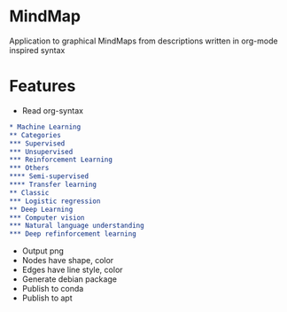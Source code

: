 # MindMap
Application to graphical MindMaps  from descriptions written in org-mode inspired syntax

# Features

* Read org-syntax

```org
* Machine Learning
** Categories
*** Supervised
*** Unsupervised
*** Reinforcement Learning
*** Others
**** Semi-supervised
**** Transfer learning
** Classic
*** Logistic regression
** Deep Learning
*** Computer vision
*** Natural language understanding
*** Deep refinforcement learning
```

* Output png
* Nodes have shape, color
* Edges have line style, color
* Generate debian package
* Publish to conda
* Publish to apt
